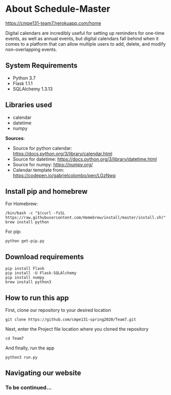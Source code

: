 # About Schedule-Master

https://cmpe131-team7.herokuapp.com/home

Digital calendars are incredibly useful for setting up reminders for one-time events, as well as annual events, but digital calendars fall behind when it comes to a platform that can allow multiple users to add, delete, and modify non-overlapping events.
  
  

## System Requirements
* Python 3.7
* Flask 1.1.1
* SQLAlchemy 1.3.13

## Libraries used
* calendar
* datetime
* numpy

**Sources**:
  * Source for python calendar: https://docs.python.org/3/library/calendar.html
  * Source for datetime: https://docs.python.org/3/library/datetime.html
  * Source for numpy: https://numpy.org/
  * Calendar template from: https://codepen.io/gabrielcolombo/pen/LGzNwq

## Install pip and homebrew
For Homebrew:

```terminal
/bin/bash -c "$(curl -fsSL https://raw.githubusercontent.com/Homebrew/install/master/install.sh)"
brew install python
```

For pip:

```terminal
python get-pip.py
```


## Download requirements

```terminal
pip install Flask
pip install -U Flask-SQLAlchemy
pip install numpy
brew install python3
```




## How to run this app

  First, clone our repository to your desired location
```terminal
git clone https://github.com/cmpe131-spring2020/Team7.git
```
Next, enter the Project file location where you cloned the repository
```terminal
cd Team7
```
And finally, run the app 

 ```terminal
python3 run.py
```

## Navigating our website

### To be continued...
